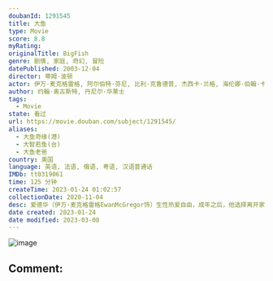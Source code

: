 ```yaml
---
doubanId: 1291545
title: 大鱼
type: Movie
score: 8.8
myRating: 
originalTitle: BigFish
genre: 剧情, 家庭, 奇幻, 冒险
datePublished: 2003-12-04
director: 蒂姆·波顿
actor: 伊万·麦克格雷格, 阿尔伯特·芬尼, 比利·克鲁德普, 杰西卡·兰格, 海伦娜·伯翰·卡特, 艾莉森·洛曼, 罗伯特·吉尔劳姆, 玛丽昂·歌迪亚, 马修·麦克格罗里, 大卫·丹曼, 米西·派勒, 卢顿·万恩怀特三世, 艾达·泰, 艾伦妮·泰, 史蒂夫·布西密, 丹尼·德维托, 迪普·罗伊, 海利·安妮·内尔森, 麦莉·赛勒斯, 拉塞尔·霍奇金森, 崔沃·加格农, .基斯·哈里斯, 扎克·哈内尔, 加里·牛顿
author: 约翰·奥古斯特, 丹尼尔·华莱士
tags:
  - Movie
state: 看过
url: https://movie.douban.com/subject/1291545/
aliases:
  - 大鱼奇缘(港)
  - 大智若鱼(台)
  - 大鱼老爸
country: 美国
language: 英语, 法语, 俄语, 粤语, 汉语普通话
IMDb: tt0319061
time: 125 分钟
createTime: 2023-01-24 01:02:57
collectionDate: 2020-11-04
desc: 爱德华（伊万·麦克格雷格EwanMcGregor饰）生性热爱自由，成年之后，他选择离开家乡，踏上了环游世界的旅程。一路上，爱德华遇见了各种各样稀奇古怪的角色，经历了无数精彩绝伦的的冒险，而他日后...
date created: 2023-01-24
date modified: 2023-03-08
---
```


![image](p692813374.jpg)

Comment:
---
